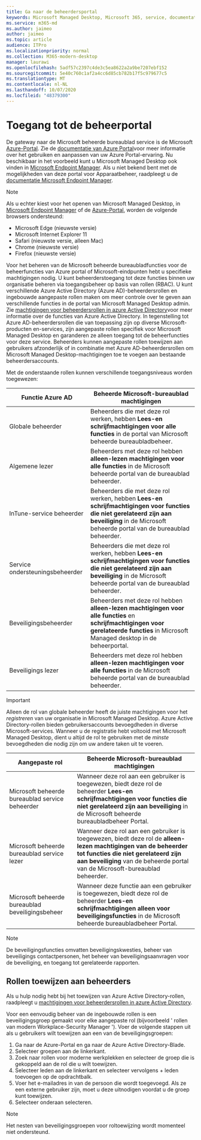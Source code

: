 ```yaml
---
title: Ga naar de beheerdersportal
keywords: Microsoft Managed Desktop, Microsoft 365, service, documentatie
ms.service: m365-md
ms.author: jaimeo
author: jaimeo
ms.topic: article
audience: ITPro
ms.localizationpriority: normal
ms.collection: M365-modern-desktop
manager: laurawi
ms.openlocfilehash: 5adf57c2397c4de3c5ea8622a2a9be7207ebf152
ms.sourcegitcommit: 5e40c760c1af2a4cc6d85cb782b17f5c979677c5
ms.translationtype: MT
ms.contentlocale: nl-NL
ms.lasthandoff: 10/07/2020
ms.locfileid: "48379300"
---
```

# <a name="access-the-admin-portal"></a>Toegang tot de beheerportal

De gateway naar de Microsoft beheerde bureaublad service is de Microsoft [Azure-Portal](https://portal.azure.com). Zie de [documentatie van Azure Portal](https://docs.microsoft.com/azure/azure-portal/)voor meer informatie over het gebruiken en aanpassen van uw Azure Portal-ervaring. Nu beschikbaar in het voorbeeld kunt u Microsoft Managed Desktop ook vinden in [Microsoft Endpoint Manager](https://endpoint.microsoft.com/). Als u niet bekend bent met de mogelijkheden van deze portal voor Apparaatbeheer, raadpleegt u de [documentatie Microsoft Endpoint Manager](https://docs.microsoft.com/mem/).

> [!NOTE]
> Als u echter kiest voor het openen van Microsoft Managed Desktop, in [Microsoft Endpoint Manager](https://endpoint.microsoft.com/) of de [Azure-Portal](https://portal.azure.com), worden de volgende browsers ondersteund:
> - Microsoft Edge (nieuwste versie)
> - Microsoft Internet Explorer 11
> - Safari (nieuwste versie, alleen Mac)
> - Chrome (nieuwste versie)
> - Firefox (nieuwste versie)

Voor het beheren van de Microsoft beheerde bureaubladfuncties voor de beheerfuncties van Azure portal of Microsoft-eindpunten hebt u specifieke machtigingen nodig. U kunt beheerderstoegang tot deze functies binnen uw organisatie beheren via toegangsbeheer op basis van rollen (RBAC). U kunt verschillende Azure Active Directory (Azure AD)-beheerdersrollen en ingebouwde aangepaste rollen maken om meer controle over te geven aan verschillende functies in de portal van Microsoft Managed Desktop admin. Zie [machtigingen voor beheerdersrollen in azure Active Directory](https://docs.microsoft.com/azure/active-directory/users-groups-roles/directory-assign-admin-roles)voor meer informatie over de functies van Azure Active Directory. In tegenstelling tot Azure AD-beheerdersrollen die van toepassing zijn op diverse Microsoft-producten en-services, zijn aangepaste rollen specifiek voor Microsoft Managed Desktop en garanderen ze alleen toegang tot de beheerfuncties voor deze service. Beheerders kunnen aangepaste rollen toewijzen aan gebruikers afzonderlijk of in combinatie met Azure AD-beheerdersrollen om Microsoft Managed Desktop-machtigingen toe te voegen aan bestaande beheerdersaccounts.

Met de onderstaande rollen kunnen verschillende toegangsniveaus worden toegewezen:

|Functie Azure AD  |Beheerde Microsoft-bureaublad machtigingen  |
|---------|---------|
|Globale beheerder     | Beheerders die met deze rol werken, hebben **Lees-en schrijfmachtigingen voor alle functies** in de portal van Microsoft beheerde bureaubladbeheer.         |
|Algemene lezer     | Beheerders met deze rol hebben **alleen-lezen machtigingen voor alle functies** in de Microsoft beheerde portal van de bureaublad beheerder.         |
|InTune-service beheerder     |  Beheerders die met deze rol werken, hebben **Lees-en schrijfmachtigingen voor functies die niet gerelateerd zijn aan beveiliging** in de Microsoft beheerde portal van de bureaublad beheerder.       |
|Service ondersteuningsbeheerder     | Beheerders die met deze rol werken, hebben **Lees-en schrijfmachtigingen voor functies die niet gerelateerd zijn aan beveiliging** in de Microsoft beheerde portal van de bureaublad beheerder.         |
|Beveiligingsbeheerder | Beheerders met deze rol hebben **alleen-lezen machtigingen voor alle functies** en **schrijfmachtigingen voor gerelateerde functies** in Microsoft Managed desktop in de beheerportal. |
|Beveiligings lezer |Beheerders met deze rol hebben **alleen-lezen machtigingen voor alle functies** in de Microsoft beheerde portal van de bureaublad beheerder.|

> [!IMPORTANT]
> Alleen de rol van globale beheerder heeft de juiste machtigingen voor het *registreren* van uw organisatie in Microsoft Managed Desktop. Azure Active Directory-rollen bieden gebruikersaccounts bevoegdheden in diverse Microsoft-services. Wanneer u de registratie hebt voltooid met Microsoft Managed Desktop, dient u altijd de rol te gebruiken met de *minste* bevoegdheden die nodig zijn om uw andere taken uit te voeren.

 
|Aangepaste rol  |Beheerde Microsoft-bureaublad machtigingen  |
|---------|---------|
|Microsoft beheerde bureaublad service beheerder  | Wanneer deze rol aan een gebruiker is toegewezen, biedt deze rol de beheerder **Lees-en schrijfmachtigingen voor functies die niet gerelateerd zijn aan beveiliging** in de Microsoft beheerde bureaubladbeheer Portal.  |
|Microsoft beheerde bureaublad service lezer | Wanneer deze rol aan een gebruiker is toegewezen, biedt deze rol de **alleen-lezen machtigingen van de beheerder tot functies die niet gerelateerd zijn aan beveiliging** van de beheerde portal van de Microsoft-bureaublad beheerder. |
|Microsoft beheerde bureaublad beveiligingsbeheer |Wanneer deze functie aan een gebruiker is toegewezen, biedt deze rol de beheerder **Lees-en schrijfmachtigingen alleen voor beveiligingsfuncties** in de Microsoft beheerde bureaubladbeheer Portal.   |

> [!NOTE]
> De beveiligingsfuncties omvatten beveiligingskwesties, beheer van beveiligings contactpersonen, het beheer van beveiligingsaanvragen voor de beveiliging, en toegang tot gerelateerde rapporten. 

## <a name="assigning-roles-to-administrators"></a>Rollen toewijzen aan beheerders

Als u hulp nodig hebt bij het toewijzen van Azure Active Directory-rollen, raadpleegt u [machtigingen voor beheerdersrollen in azure Active Directory](https://docs.microsoft.com/azure/active-directory/users-groups-roles/directory-assign-admin-roles).

Voor een eenvoudig beheer van de ingebouwde rollen is een beveiligingsgroep gemaakt voor elke aangepaste rol (bijvoorbeeld ' rollen van modern Workplace-Security Manager '). Voer de volgende stappen uit als u gebruikers wilt toewijzen aan een van de beveiligingsgroepen:
1.  Ga naar de Azure-Portal en ga naar de Azure Active Directory-Blade.
2.  Selecteer groepen aan de linkerkant.
3.  Zoek naar rollen voor moderne werkplekken en selecteer de groep die is gekoppeld aan de rol die u wilt toewijzen. 
4.  Selecteer leden aan de linkerkant en selecteer vervolgens + leden toevoegen op de opdrachtbalk.
5.  Voer het e-mailadres in van de persoon die wordt toegevoegd. Als ze een externe gebruiker zijn, moet u deze uitnodigen voordat u de groep kunt toewijzen.
6.  Selecteer onderaan selecteren.

> [!NOTE]
> Het nesten van beveiligingsgroepen voor roltoewijzing wordt momenteel niet ondersteund. 

